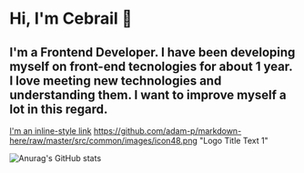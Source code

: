 # Hi, I'm Cebrail 👋

## I'm a Frontend Developer. I have been developing myself on front-end tecnologies for about 1 year. I love meeting new technologies and understanding them. I want to improve myself a lot in this regard.

[I'm an inline-style link](https://www.google.com)
https://github.com/adam-p/markdown-here/raw/master/src/common/images/icon48.png "Logo Title Text 1"
<!--
**Cebrailkilinc/Cebrailkilinc** is a ✨ _special_ ✨ repository because its `README.md` (this file) appears on your GitHub profile.

Here are some ideas to get you started:

- 🔭 I’m currently working on ...
- 🌱 I’m currently learning ...
- 👯 I’m looking to collaborate on ...
- 🤔 I’m looking for help with ...
- 💬 Ask me about ...
- 📫 How to reach me: ...
- 😄 Pronouns: ...
- ⚡ Fun fact: ...
-->
![Anurag's GitHub stats](https://github-readme-stats.vercel.app/api?username=Cebrailkilinc&theme=dark&show_icons=true)
